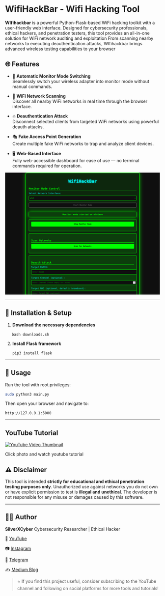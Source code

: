 # WifiHackBar - Wifi Hacking Tool

**WIfihackbar** is a powerful Python-Flask-based WiFi hacking toolkit with a user-friendly web interface. Designed for cybersecurity professionals, ethical hackers, and penetration testers,
this tool provides an all-in-one solution for WiFi network auditing and exploitation
From scanning nearby networks to executing deauthentication attacks, WIfihackbar brings advanced wireless testing capabilities to your browser

## 🌐 Features

- 🚀 **Automatic Monitor Mode Switching**  
  Seamlessly switch your wireless adapter into monitor mode without manual commands.

- 📡 **WiFi Network Scanning**  
  Discover all nearby WiFi networks in real time through the browser interface.

- 🔥 **Deauthentication Attack**  
  Disconnect selected clients from targeted WiFi networks using powerful deauth attacks.

- 🎭 **Fake Access Point Generation**  
  Create multiple fake WiFi networks to trap and analyze client devices.

- 🖥️ **Web-Based Interface**  
  Fully web-accessible dashboard for ease of use — no terminal commands required for operation.

![](image1.png)

---

## 🧪 Installation & Setup

1. **Download the necessary dependencies**  
```
   bash downloads.sh
```

2. **Install Flask framework**

   ```
   pip3 install flask
   ```

---

## 🚀 Usage

Run the tool with root privileges:

```bash
sudo python3 main.py
```

Then open your browser and navigate to:

```
http://127.0.0.1:5000
```

---

## YouTube Tutorial

[![YouTube Video Thumbnail](https://img.youtube.com/vi/CyoS_PxDxf8/0.jpg)](https://www.youtube.com/watch?v=CyoS_PxDxf8)

Click photo and watch youtube tutorial

## ⚠️ Disclaimer

This tool is intended **strictly for educational and ethical penetration testing purposes only**. Unauthorized use against networks you do not own or have explicit permission to test is **illegal and unethical**. The developer is not responsible for any misuse or damages caused by this software.

---

## 👨‍💻 Author

**SilverXCyber**
Cybersecurity Researcher | Ethical Hacker

🔗 [YouTube](https://youtube.com/@silverxcyber)

📷 [Instagram](https://instagram.com/silverxcyb4r)

📢 [Telegram](https://t.me/silverxvip)

✍️ [Medium Blog](https://medium.com/@silverxcyber)

> ⭐ If you find this project useful, consider subscribing to the YouTube channel and following on social platforms for more tools and tutorials!
